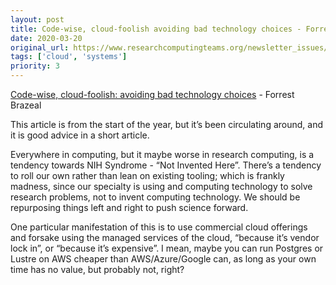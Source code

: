 ```yaml
---
layout: post
title: Code-wise, cloud-foolish avoiding bad technology choices - Forrest Brazeal
date: 2020-03-20
original_url: https://www.researchcomputingteams.org/newsletter_issues/0015
tags: ['cloud', 'systems']
priority: 3
---
```


<!-- markdownlint-disable MD033 -->
<!-- markdownlint-disable MD041 -->
<!-- markdownlint-disable MD049 -->

[Code-wise, cloud-foolish: avoiding bad technology choices](https://forrestbrazeal.com/2020/01/05/code-wise-cloud-foolish-avoiding-bad-technology-choices/) - Forrest Brazeal

This article is from the start of the year, but it’s been circulating around, and it is good advice in a short article.

Everywhere in computing, but it maybe worse in research computing, is a tendency towards NIH Syndrome - “Not Invented Here”.  There’s a tendency to roll our own rather than lean on existing tooling; which is frankly madness, since our specialty is using and computing technology to solve research problems, not to invent computing technology.  We should be repurposing things left and right to push science forward.

One particular manifestation of this is to use commercial cloud offerings and forsake using the managed services of the cloud, “because it’s vendor lock in”, or “because it’s expensive”.  I mean, maybe you can run Postgres or Lustre on AWS cheaper than AWS/Azure/Google can, as long as your own time has no value, but probably not, right?

